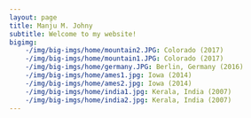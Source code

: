 ```yaml
---
layout: page
title: Manju M. Johny
subtitle: Welcome to my website!
bigimg: 
	-/img/big-imgs/home/mountain2.JPG: Colorado (2017)
    -/img/big-imgs/home/mountain1.JPG: Colorado (2017)
    -/img/big-imgs/home/germany.JPG: Berlin, Germany (2016)
    -/img/big-imgs/home/ames1.jpg: Iowa (2014)
    -/img/big-imgs/home/ames2.jpg: Iowa (2014)
    -/img/big-imgs/home/india1.jpg: Kerala, India (2007)
    -/img/big-imgs/home/india2.jpg: Kerala, India (2007)
---
```

